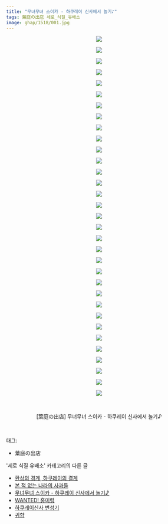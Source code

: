 ```yaml
---
title: "무녀무녀 스이카 - 하쿠레이 신사에서 놀기♪"
tags: 葉庭の出店 세로_식질_유배소
image: ghap/1518/001.jpg
---
```

<div class="article">
<p style="text-align: center; clear: none; float: none;"><img src="{{ site.nasurl }}/ghap/1518/001.jpg"/></p>
<p style="text-align: center; clear: none; float: none;"><img src="{{ site.nasurl }}/ghap/1518/002.jpg"/></p>
<p style="text-align: center; clear: none; float: none;"><img src="{{ site.nasurl }}/ghap/1518/003.jpg"/></p>
<p style="text-align: center; clear: none; float: none;"><img src="{{ site.nasurl }}/ghap/1518/004.jpg"/></p>
<p style="text-align: center; clear: none; float: none;"><img src="{{ site.nasurl }}/ghap/1518/005.jpg"/></p>
<p style="text-align: center; clear: none; float: none;"><img src="{{ site.nasurl }}/ghap/1518/006.jpg"/></p>
<p style="text-align: center; clear: none; float: none;"><img src="{{ site.nasurl }}/ghap/1518/007.jpg"/></p>
<p style="text-align: center; clear: none; float: none;"><img src="{{ site.nasurl }}/ghap/1518/008.jpg"/></p>
<p style="text-align: center; clear: none; float: none;"><img src="{{ site.nasurl }}/ghap/1518/009.jpg"/></p>
<p style="text-align: center; clear: none; float: none;"><img src="{{ site.nasurl }}/ghap/1518/010.jpg"/></p>
<p style="text-align: center; clear: none; float: none;"><img src="{{ site.nasurl }}/ghap/1518/011.jpg"/></p>
<p style="text-align: center; clear: none; float: none;"><img src="{{ site.nasurl }}/ghap/1518/012.jpg"/></p>
<p style="text-align: center; clear: none; float: none;"><img src="{{ site.nasurl }}/ghap/1518/013.jpg"/></p>
<p style="text-align: center; clear: none; float: none;"><img src="{{ site.nasurl }}/ghap/1518/014.jpg"/></p>
<p style="text-align: center; clear: none; float: none;"><img src="{{ site.nasurl }}/ghap/1518/015.jpg"/></p>
<p style="text-align: center; clear: none; float: none;"><img src="{{ site.nasurl }}/ghap/1518/016.jpg"/></p>
<p style="text-align: center; clear: none; float: none;"><img src="{{ site.nasurl }}/ghap/1518/017.jpg"/></p>
<p style="text-align: center; clear: none; float: none;"><img src="{{ site.nasurl }}/ghap/1518/018.jpg"/></p>
<p style="text-align: center; clear: none; float: none;"><img src="{{ site.nasurl }}/ghap/1518/019.jpg"/></p>
<p style="text-align: center; clear: none; float: none;"><img src="{{ site.nasurl }}/ghap/1518/020.jpg"/></p>
<p style="text-align: center; clear: none; float: none;"><img src="{{ site.nasurl }}/ghap/1518/021.jpg"/></p>
<p style="text-align: center; clear: none; float: none;"><img src="{{ site.nasurl }}/ghap/1518/022.jpg"/></p>
<p style="text-align: center; clear: none; float: none;"><img src="{{ site.nasurl }}/ghap/1518/023.jpg"/></p>
<p style="text-align: center; clear: none; float: none;"><img src="{{ site.nasurl }}/ghap/1518/024.jpg"/></p>
<p style="text-align: center; clear: none; float: none;"><img src="{{ site.nasurl }}/ghap/1518/025.jpg"/></p>
<p style="text-align: center; clear: none; float: none;"><img src="{{ site.nasurl }}/ghap/1518/026.jpg"/></p>
<p style="text-align: center; clear: none; float: none;"><img src="{{ site.nasurl }}/ghap/1518/027.jpg"/></p>
<p style="text-align: center; clear: none; float: none;"><img src="{{ site.nasurl }}/ghap/1518/028.jpg"/></p>
<p style="text-align: center; clear: none; float: none;"><img src="{{ site.nasurl }}/ghap/1518/029.jpg"/></p>
<p style="text-align: center; clear: none; float: none;"><img src="{{ site.nasurl }}/ghap/1518/030.jpg"/></p>
<p style="text-align: center; clear: none; float: none;"><img src="{{ site.nasurl }}/ghap/1518/031.jpg"/></p>
<p style="text-align: center; clear: none; float: none;"><img src="{{ site.nasurl }}/ghap/1518/032.jpg"/></p>
<p style="text-align: center; clear: none; float: none;"><img src="{{ site.nasurl }}/ghap/1518/033.jpg"/></p>
<p style="text-align: center; clear: none; float: none;"><br/></p>
<p style="text-align: center; clear: none; float: none;">[葉庭の出店] 무녀무녀 스이카 - 하쿠레이 신사에서 놀기♪</p>
<p><br/></p>
</div><div class="tagTrail">
<p>태그: </p>
<ul>
<li>葉庭の出店</li>
</ul>
</div><div class="another">
<p>'세로 식질 유배소' 카테고리의 다른 글</p>
<ul>
<li><a href="/2016-08-15-ghap_1589">환상의 경계, 하쿠레이의 결계</a></li>
<li><a href="/2016-08-12-ghap_1534">본 적 없는 나라의 사과들</a></li>
<li><a href="/2016-08-12-ghap_1518">무녀무녀 스이카 - 하쿠레이 신사에서 놀기♪</a></li>
<li><a href="/2016-08-11-ghap_1499">WANTED! 홍미령</a></li>
<li><a href="/2016-08-11-ghap_1484">하쿠레이신사 번성기</a></li>
<li><a href="/2016-08-11-ghap_1480">귀향</a></li>
</ul>
</div><div class="cb_module cb_fluid">
<div class="cb_wrt cb_profile">
</div><!-- commentList close -->
</div>
<br/>
<p id="refer"></p>
<br/>
